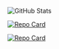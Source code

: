 

 

![GitHub Stats](https://github-readme-stats.vercel.app/api?username=Huguenin-Jarbas&theme=transparent&bg_color=000&border_color=30A3DC&show_icons=true&icon_color=30A3DC&title_color=E94D5F&text_color=FFF)

[![Repo Card](https://github-readme-stats.vercel.app/api/pin/?username=Huguenin-Jarbas&repo=Dio-GitHub-Apredizado&bg_color=000&border_color=30A3DC&show_icons=true&icon_color=30A3DC&title_color=E94D5F&text_color=FFF)](https://github.com/Huguenin-Jarbas/Dio-GitHub-Apredizado)



[![Repo Card](https://github-readme-stats.vercel.app/api/pin/?username=Huguenin-Jarbas&repo=Spider-Links&bg_color=000&border_color=30A3DC&show_icons=true&icon_color=30A3DC&title_color=E94D5F&text_color=FFF)](https://github.com/Huguenin-Jarbas/Spider-Links)
